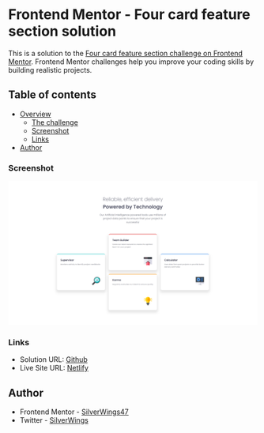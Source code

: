 # Frontend Mentor - Four card feature section solution

This is a solution to the [Four card feature section challenge on Frontend Mentor](https://www.frontendmentor.io/challenges/four-card-feature-section-weK1eFYK). Frontend Mentor challenges help you improve your coding skills by building realistic projects. 

## Table of contents

- [Overview](#overview)
  - [The challenge](#the-challenge)
  - [Screenshot](#screenshot)
  - [Links](#links)
- [Author](#author)

### Screenshot

![Screenshot](images/screenshot.png)

### Links

- Solution URL: [Github](https://github.com/SilverWings47/Four-card-section)
- Live Site URL: [Netlify](https://roaring-lokum-e5b115.netlify.app/)

## Author

- Frontend Mentor - [SilverWings47](https://www.frontendmentor.io/profile/SilverWings47)
- Twitter - [SilverWings](https://www.twitter.com/iSilverWings)
